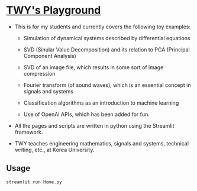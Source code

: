 # [TWY's Playground](https://twy-playground.streamlit.app/)

* This is for my students and currently covers the following
  toy examples:
  
  - Simulation of dynamical systems described by differential
    equations

  - SVD (Sinular Value Decomposition) and its relation
    to PCA (Principal Component Analysis)

  - SVD of an image file, which results in some sort of image
    compression

  - Fourier transform (of sound waves), which is an essential
    concept in signals and systems

  - Classification algorithms as an introduction to machine learning

  - Use of OpenAI APIs, which has been added for fun.

* All the pages and scripts are written in python using the
  Streamlit framework.

* TWY teaches engineering mathematics, signals and systems,
  technical writing, etc., at Korea University.

## Usage
```python
streamlit run Home.py
```

